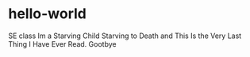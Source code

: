 # hello-world
SE class
Im a Starving Child Starving to Death and This Is the Very Last Thing I Have Ever Read. Gootbye
